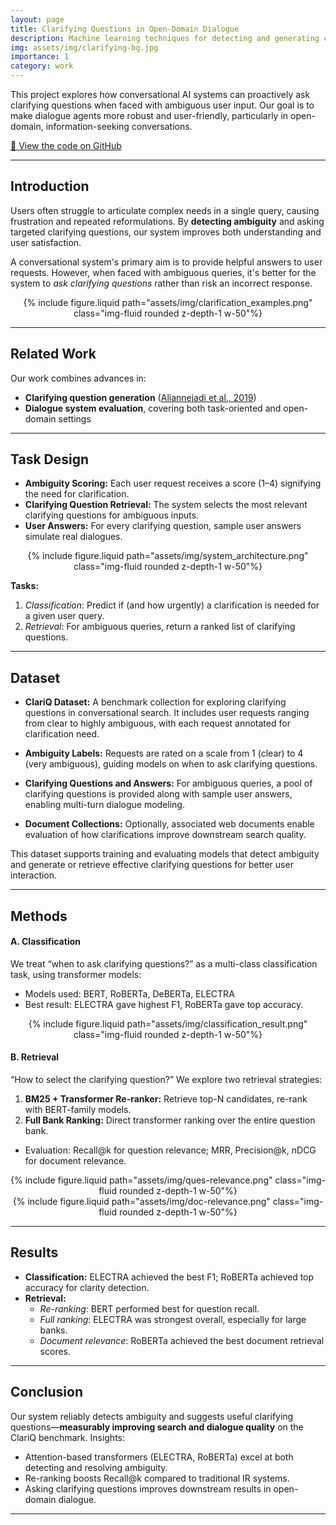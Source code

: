 ```yaml
---
layout: page
title: Clarifying Questions in Open-Domain Dialogue
description: Machine learning techniques for detecting and generating clarifying questions with ClariQ benchmark.
img: assets/img/clarifying-bg.jpg
importance: 1
category: work
---
```


This project explores how conversational AI systems can proactively ask clarifying questions when faced with ambiguous user input. Our goal is to make dialogue agents more robust and user-friendly, particularly in open-domain, information-seeking conversations.

[🔗 View the code on GitHub](https://github.com/ritikalath/NLP_TeamRAMA)

---

## Introduction

Users often struggle to articulate complex needs in a single query, causing frustration and repeated reformulations. By **detecting ambiguity** and asking targeted clarifying questions, our system improves both understanding and user satisfaction.

A conversational system's primary aim is to provide helpful answers to user requests. However, when faced with ambiguous queries, it's better for the system to *ask clarifying questions* rather than risk an incorrect response.

<div class="col-sm mt-3 mt-md-0" style="text-align: center">
    {% include figure.liquid path="assets/img/clarification_examples.png" class="img-fluid rounded z-depth-1 w-50"%}
</div>

---

## Related Work

Our work combines advances in:
- **Clarifying question generation** ([Aliannejadi et al., 2019][1])
- **Dialogue system evaluation**, covering both task-oriented and open-domain settings

---

## Task Design

- **Ambiguity Scoring:** Each user request receives a score (1–4) signifying the need for clarification.
- **Clarifying Question Retrieval:** The system selects the most relevant clarifying questions for ambiguous inputs.
- **User Answers:** For every clarifying question, sample user answers simulate real dialogues.

<div class="col-sm mt-3 mt-md-0" style="text-align: center">
    {% include figure.liquid path="assets/img/system_architecture.png" class="img-fluid rounded z-depth-1 w-50"%}
</div>

**Tasks:**
1. *Classification*: Predict if (and how urgently) a clarification is needed for a given user query.
2. *Retrieval*: For ambiguous queries, return a ranked list of clarifying questions.

---

## Dataset

- **ClariQ Dataset:** A benchmark collection for exploring clarifying questions in conversational search. It includes user requests ranging from clear to highly ambiguous, with each request annotated for clarification need.

- **Ambiguity Labels:** Requests are rated on a scale from 1 (clear) to 4 (very ambiguous), guiding models on when to ask clarifying questions.

- **Clarifying Questions and Answers:** For ambiguous queries, a pool of clarifying questions is provided along with sample user answers, enabling multi-turn dialogue modeling.

- **Document Collections:** Optionally, associated web documents enable evaluation of how clarifications improve downstream search quality.

This dataset supports training and evaluating models that detect ambiguity and generate or retrieve effective clarifying questions for better user interaction.

---

## Methods

#### A. Classification

We treat “when to ask clarifying questions?” as a multi-class classification task, using transformer models:

- Models used: BERT, RoBERTa, DeBERTa, ELECTRA
- Best result: ELECTRA gave highest F1, RoBERTa gave top accuracy.

<div class="col-sm mt-3 mt-md-0" style="text-align: center">
    {% include figure.liquid path="assets/img/classification_result.png" class="img-fluid rounded z-depth-1 w-50"%}
</div>

#### B. Retrieval

“How to select the clarifying question?” We explore two retrieval strategies:

1. **BM25 + Transformer Re-ranker:** Retrieve top-N candidates, re-rank with BERT-family models.
2. **Full Bank Ranking:** Direct transformer ranking over the entire question bank.

- Evaluation: Recall@k for question relevance; MRR, Precision@k, nDCG for document relevance.

<div class="col-sm mt-3 mt-md-0" style="text-align: center">
    {% include figure.liquid path="assets/img/ques-relevance.png" class="img-fluid rounded z-depth-1 w-50"%}
</div>

<div class="col-sm mt-3 mt-md-0" style="text-align: center">
    {% include figure.liquid path="assets/img/doc-relevance.png" class="img-fluid rounded z-depth-1 w-50"%}
</div>

---

## Results

- **Classification:** ELECTRA achieved the best F1; RoBERTa achieved top accuracy for clarity detection.
- **Retrieval:** 
  - *Re-ranking*: BERT performed best for question recall.
  - *Full ranking*: ELECTRA was strongest overall, especially for large banks.
  - *Document relevance*: RoBERTa achieved the best document retrieval scores.

---

## Conclusion

Our system reliably detects ambiguity and suggests useful clarifying questions—**measurably improving search and dialogue quality** on the ClariQ benchmark. Insights:
- Attention-based transformers (ELECTRA, RoBERTa) excel at both detecting and resolving ambiguity.
- Re-ranking boosts Recall@k compared to traditional IR systems.
- Asking clarifying questions improves downstream results in open-domain dialogue.

---

[1]: https://doi.org/10.1145/3331184.3331265

